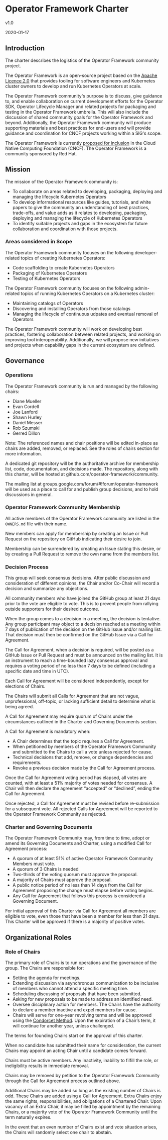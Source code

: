 # Operator Framework Charter

v1.0

2020-01-17 

## Introduction
The charter describes the logistics of the Operator Framework community project.

The Operator Framework is an open-source project based on the [Apache Licence 2.0](https://www.apache.org/licenses/LICENSE-2.0) that provides tooling for software engineers and Kubernetes cluster owners to develop and run Kubernetes Operators at scale.

The Operator Framework community's purpose is to discuss, give guidance to, and enable collaboration on current development efforts for the Operator SDK, Operator Lifecycle Manager and related projects for packaging and testing in the Operator Framework umbrella. This will also include the discussion of shared community goals for the Operator Framework and beyond. Additionally, the Operator Framework community will produce supporting materials and best practices for end-users and will provide guidance and coordination for CNCF projects working within a SIG's scope.

The Operator Framework is currently [proposed for inclusion](https://github.com/cncf/toc/pull/303) in the Cloud Native Computing Foundation (CNCF). The Operator Framework is a community sponsored by Red Hat.

## Mission
The mission of the Operator Framework community is:
* To collaborate on areas related to developing, packaging, deploying and managing the lifecycle Kubernetes Operators
* To develop informational resources like guides, tutorials, and white papers to give the community an understanding of best practices, trade-offs, and value adds as it relates to developing, packaging, deploying and managing the lifecycle of Kubernetes Operators
* To identify suitable projects and gaps in the ecosystem for future collaboration and coordination with those projects.

### Areas considered in Scope
The Operator Framework community focuses on the following developer-related topics of creating Kubernetes Operators:
* Code scaffolding to create Kubernetes Operators
* Packaging of Kubernetes Operators
* Testing of Kubernetes Operators

The Operator Framework community focuses on the following admin-related topics of running Kubernetes Operators on a Kubernetes cluster:
* Maintaining catalogs of Operators
* Discovering and installing Operators from those catalogs
* Managing the lifecycle of continuous udpates and eventual removal of Operators

The Operator Framework community will work on developing best practices, fostering collaboration between related projects, and working on improving tool interoperability. Additionally, we will propose new initiatives and projects when capability gaps in the current ecosystem are defined.

## Governance

### Operations
The Operator Framework community is run and managed by the following chairs:
* Diane Mueller
* Evan Cordell
* Joe Lanford
* Shawn Hurley
* Daniel Messer
* Rob Szumski
* Gerred Dillon

Note: The referenced names and chair positions will be edited in-place as chairs are added, removed, or replaced. See the roles of chairs section for more information.

A dedicated git repository will be the authoritative archive for membership list, code, documentation, and decisions made. The repository, along with this charter, will be hosted at github.com/operator-framework/community.

The mailing list at groups.google.com/forum/#!forum/operator-framework will be used as a place to call for and publish group decisions, and to hold discussions in general.

### Operator Framework Community Membership
All active members of the Operator Framework community are listed in the `OWNERS.md` file with their name.

New members can apply for membership by creating an Issue or Pull Request on the repository on GitHub indicating their desire to join.

Membership can be surrendered by creating an Issue stating this desire, or by creating a Pull Request to remove the own name from the members list.

### Decision Process
This group will seek consensus decisions. After public discussion and consideration of different opinions, the Chair and/or Co-Chair will record a decision and summarize any objections.

All community members who have joined the GitHub group at least 21 days prior to the vote are eligible to vote. This is to prevent people from rallying outside supporters for their desired outcome.

When the group comes to a decision in a meeting, the decision is tentative. Any group participant may object to a decision reached at a meeting within 7 days of publication of the decision on the GitHub Issue and/or mailing list. That decision must then be confirmed on the GitHub Issue via a Call for Agreement.

The Call for Agreement, when a decision is required, will be posted as a GitHub Issue or Pull Request and must be announced on the mailing list. It is an instrument to reach a time-bounded lazy consensus approval and requires a voting period of no less than 7 days to be defined (including a specific date and time in UTC).

Each Call for Agreement will be considered independently, except for elections of Chairs.

The Chairs will submit all Calls for Agreement that are not vague, unprofessional, off-topic, or lacking sufficient detail to determine what is being agreed.

A Call for Agreement may require quorum of Chairs under the circumstances outlined in the Charter and Governing Documents section.

A Call for Agreement is mandatory when:
* A Chair determines that the topic requires a Call for Agreement.
* When petitioned by members of the Operator Framework Community and submitted to the Chairs to call a vote unless rejected for cause.
* Technical decisions that add, remove, or change dependencies and requirements.
* Revoke a previous decision made by the Call for Agreement process.

Once the Call for Agreement voting period has elapsed, all votes are counted, with at least a 51% majority of votes needed for consensus. A Chair will then declare the agreement “accepted” or “declined”, ending the Call for Agreement.

Once rejected, a Call for Agreement must be revised before re-submission for a subsequent vote. All rejected Calls for Agreement will be reported to the Operator Framework Community as rejected.

### Charter and Governing Documents

The Operator Framework Community may, from time to time, adopt or amend its Governing Documents and Charter, using a modified Call for Agreement process:
* A quorum of at least 51% of active Operator Framework Community Members must vote.
* A quorum of 3 Chairs is needed
* Two-thirds of the voting quorum must approve the proposal.
* A majority of Chairs must approve the proposal.
* A public notice period of no less than 14 days from the Call for Agreement proposing the change must elapse before voting begins.
* Any Call for Agreement that follows this process is considered a Governing Document. 

For initial approval of this Charter via Call for Agreement all members are eligible to vote, even those that have been a member for less than 21 days. This Charter will be approved if there is a majority of positive votes.

## Organizational Roles

### Role of Chairs

The primary role of Chairs is to run operations and the governance of the group. The Chairs are responsible for:
* Setting the agenda for meetings.
* Extending discussion via asynchronous communication to be inclusive of members who cannot attend a specific meeting time.
* Scheduling discussing of proposals that have been submitted.
* Asking for new proposals to be made to address an identified need.
* Oversee disciplinary action for members. The Chairs have the authority to declare a member inactive and expel members for cause.
* Chairs will serve for one-year revolving terms and will be approved using the [Condorcet Method](https://en.wikipedia.org/wiki/Condorcet_method). Upon the expiration of a Chair’s term, it will continue for another year, unless challenged.

The terms for founding Chairs start on the approval of this charter.

When no candidate has submitted their name for consideration, the current Chairs may appoint an acting Chair until a candidate comes forward.

Chairs must be active members. Any inactivity, inability to filfill the role, or ineligibility results in immediate removal.

Chairs may be removed by petition to the Operator Framework Community through the Call for Agreement process outlined above.

Additional Chairs may be added so long as the existing number of Chairs is odd. These Chairs are added using a Call for Agreement. Extra Chairs enjoy the same rights, responsibilities, and obligations of a Chartered Chair. Upon vacancy of an Extra Chair, it may be filled by appointment by the remaining Chairs, or a majority vote of the Operator Framework Community until the term naturally expires.

In the event that an even number of Chairs exist and vote situation arises, the Chairs will randomly select one chair to abstain. 

